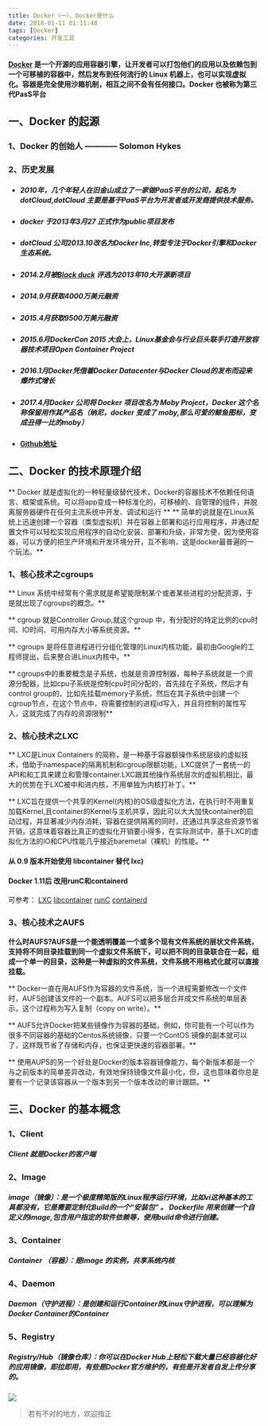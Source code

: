 ```yaml
---
title: Docker（一）、Docker是什么
date: 2018-01-11 01:11:48
tags: [Docker]
categories: 开发工具
---
```

#### [Docker](https://baike.baidu.com/item/Docker/13344470?fr=aladdin) 是一个开源的应用容器引擎，让开发者可以打包他们的应用以及依赖包到一个可移植的容器中，然后发布到任何流行的 Linux 机器上，也可以实现虚拟化。容器是完全使用沙箱机制，相互之间不会有任何接口。Docker 也被称为第三代PasS平台

## 一、Docker 的起源
### 1、Docker 的创始人 ———— Solomon Hykes
### 2、历史发展
+ ##### 2010年，几个年轻人在旧金山成立了一家做PaaS平台的公司，起名为 dotCloud,dotCloud 主要是基于PaaS平台为开发者或开发商提供技术服务。
+ ##### docker 于2013年3月27 正式作为public项目发布
+ ##### dotCloud 公司2013.10改名为Docker Inc,转型专注于Docker引擎和Docker生态系统。
+ ##### 2014.2月被[Black duck](https://baike.baidu.com/item/blackduck%E8%BD%AF%E4%BB%B6/13466605) 评选为2013年10大开源新项目
+ ##### 2014.9月获取4000万美元融资
+ ##### 2015.4月获取9500万美元融资
+ ##### 2015.6月DockerCon 2015 大会上，Linux基金会与行业巨头联手打造开放容器技术项目Open Container Project
+ ##### 2016.1月Docker凭借着Docker Datacenter与Docker Cloud的发布而迎来爆炸式增长
+ ##### 2017.4月Docker 公司将 Docker 项目改名为 Moby Project，Docker 这个名称保留用作其产品名（纳尼，docker 变成了 moby,那么可爱的鲸鱼图标，变成丑得一比的moby）
+ #### [Github地址](https://github.com/moby/moby)

## 二、Docker 的技术原理介绍
** Docker 就是虚拟化的一种轻量级替代技术，Docker的容器技术不依赖任何语言、框架或系统。可以将app变成一种标准化的，可移植的、自管理的组件，并脱离服务器硬件在任何主流系统中开发、调试和运行 **
** 简单的说就是在Linux系统上迅速创建一个容器（类型虚拟机）并在容器上部署和运行应用程序，并通过配置文件可以轻松实现应用程序的自动化安装、部署和升级，非常方便，因为使用容器，可以方便的把生产环境和开发环境分开，互不影响，这是docker最普遍的一个玩法。**

### 1、核心技术之cgroups
** Linux 系统中经常有个需求就是希望能限制某个或者某些进程的分配资源，于是就出现了cgroups的概念。**

** cgroup 就是Controller Group,就这个group 中，有分配好的特定比例的cpu时间、IO时间、可用内存大小等系统资源。**

** cgroups 是将任意进程进行分组化管理的Linux内核功能，最初由Google的工程师提出，后来整合进Linux内核中。**

** cgroups中的重要概念是子系统，也就是资源控制器，每种子系统就是一个资源分配器，比如cpu子系统是控制cpu时间分配的，首先挂在子系统，然后才有control group的。比如先挂载memory子系统，然后在其子系统中创建一个cgroup节点，在这个节点中，将需要控制的进程id写入，并且将控制的属性写入，这就完成了内存的资源限制**

### 2、核心技术之LXC 
** LXC是Linux Containers 的简称，是一种基于容器额操作系统层级的虚拟技术，借助于namespace的隔离机制和cgroup限额功能，LXC提供了一套统一的API和和工具来建立和管理container.LXC跟其他操作系统层次的虚拟机相比，最大的优势在于LXC被中和进内核，不用单独为内核打补丁。**

** LXC旨在提供一个共享的Kernel(内核)的OS级虚拟化方法，在执行时不用重复加载Kernel,且container的Kernel与主机共享，因此可以大大加快container的启动过程，并显著减少内存消耗，容器在提供隔离的同时，还通过共享这些资源节省开销，这意味着容器比真正的虚拟化开销要小得多，在实际测试中，基于LXC的虚拟化方法的IO和CPU性能几乎接近baremetal（裸机）的性能。**

#### 从 0.9 版本开始使用 libcontainer 替代 lxc)
#### Docker 1.11后	改用runC和containerd
可参考：
[LXC](https://linuxcontainers.org/lxc/introduction/)
[libcontainer](https://github.com/docker/libcontainer)
[runC](https://github.com/opencontainers/runc)
[containerd](https://github.com/containerd/containerd)


### 3、核心技术之AUFS
 **什么时AUFS?AUFS是一个能透明覆盖一个或多个现有文件系统的层状文件系统，支持将不同目录挂载到同一个虚拟文件系统下，可以把不同的目录联合在一起，组成一个单一的目录，这种是一种虚拟的文件系统，文件系统不用格式化就可以直接挂载。**
 
** Docker一直在用AUFS作为容器的文件系统，当一个进程需要修改一个文件时，AUFS创建该文件的一个副本。AUFS可以把多层合并成文件系统的单层表示，这个过程称为写入复制（copy on write）。**

** AUFS允许Docker把某些镜像作为容器的基础，例如，你可能有一个可以作为很多不同容器的基础的Centos系统镜像，只要一个ContOS 镜像的副本就可以了，这样既节省了存储和内存，也保证更快速的容器部署。**

** 使用AUPS的另一个好处是Docker的版本容器镜像能力，每个新版本都是一个与之前版本的简单差异改动，有效地保持镜像文件最小化，但，这也意味着你总是要有一个记录该容器从一个版本到另一个版本改动的审计跟踪。**


## 三、Docker 的基本概念
### 1、Client 
##### Client 就是Docker的客户端

### 2、Image
##### image（镜像）：是一个极度精简版的Linux程序运行环境，比如vi这种基本的工具都没有，它是需要定制化Build的一个“安装包” 。 Dockerfile 用来创建一个自定义的image,包含用户指定的软件依赖等，使用build命令进行创建。

### 3、Container
##### Container （容器）：是Image 的实例，共享系统内核

### 4、Daemon
##### Daemon（守护进程）：是创建和运行Container的Linux守护进程，可以理解为Docker Container的Container

### 5、Registry
##### Registry/Hub（镜像仓库）：你可以在Docker Hub上轻松下载大量已经容器化好的应用镜像，即拉即用，有些是Docker官方维护的，有些是开发者自发上传分享的。

![](76049.png)

> 若有不对的地方，欢迎指正















